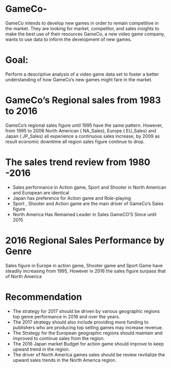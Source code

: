 # GameCo-
 GameCo intends to develop new games in order to remain competitive in the market. They are looking for market, competitor, and sales insights to make the best use of their resources
GameCo, a new video game company, wants to use data to inform the development of new games.
# Goal:
 Perform a descriptive analysis of a video game data set to foster a better understanding of how GameCo’s new games might fare in the market.

 # GameCo’s Regional sales from 1983 to 2016
 GameCo’s regional sales figure until 1995 have the same pattern. However, from 1995 to 2008 North American ( NA_Sales), Europe ( EU_Sales) and Japan ( JP_Sales) all experience a continuous sales increase, by 2009 as result economic downtime all region sales figure continue to drop.

 # The sales trend review  from 1980 -2016
 - Sales performance in Action game, Sport and Shooter in North American and European are identical  
 - Japan has preference for Action game and  Role-playing
 - Sport , Shooter and Action game are the main driver of GameCo’s Sales figure 
 - North America Has Remained Leader in Sales GameCO’S Since until 2015

 # 2016 Regional Sales Performance  by Genre
 Sales figure in Europe in action game, Shooter game and Sport Game have steadily increasing from 1995, However in 2016 the sales figure surpass that of North America

 # Recommendation 
 - The  strategy for   2017 should be driven by various geographic regions top genre performance in 2016 and over the years.
 - The 2017 strategy should also include providing more funding to publishers who are producing top selling games may increase revenue.
 - The Strategy for the European geographic regions  should maintain and improved to continue sales from the region. 
 - The 2016 Japan market Budget for action game should improve to keep upward trend in the region.
 - The driver of North America games sales  should be review revitalize the upward sales trends in the North America region.